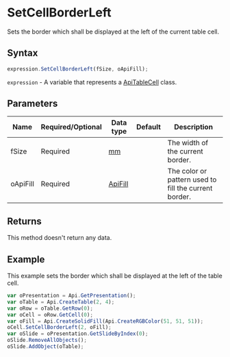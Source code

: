 # SetCellBorderLeft

Sets the border which shall be displayed at the left of the current table cell.

## Syntax

```javascript
expression.SetCellBorderLeft(fSize, oApiFill);
```

`expression` - A variable that represents a [ApiTableCell](../ApiTableCell.md) class.

## Parameters

| **Name** | **Required/Optional** | **Data type** | **Default** | **Description** |
| ------------- | ------------- | ------------- | ------------- | ------------- |
| fSize | Required | [mm](../../Enumeration/mm.md) |  | The width of the current border. |
| oApiFill | Required | [ApiFill](../../ApiFill/ApiFill.md) |  | The color or pattern used to fill the current border. |

## Returns

This method doesn't return any data.

## Example

This example sets the border which shall be displayed at the left of the table cell.

```javascript
var oPresentation = Api.GetPresentation();
var oTable = Api.CreateTable(2, 4);
var oRow = oTable.GetRow(0);
var oCell = oRow.GetCell(0);
var oFill = Api.CreateSolidFill(Api.CreateRGBColor(51, 51, 51));
oCell.SetCellBorderLeft(2, oFill);
var oSlide = oPresentation.GetSlideByIndex(0);
oSlide.RemoveAllObjects();
oSlide.AddObject(oTable);
```
